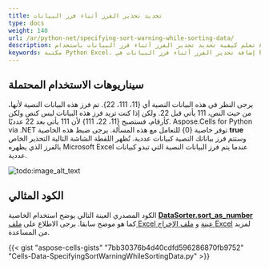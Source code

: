```yaml
---
title: تحديد تحذير الفرز أثناء فرز البيانات
type: docs
weight: 140
url: /ar/python-net/specifying-sort-warning-while-sorting-data/
description: تعلم كيفية تحديد تحذير الفرز أثناء فرز البيانات باستخدام Aspose.Cells for Python via .NET API.
keywords: مكتبة Python Excel، إضافة تحذير الفرز أثناء فرز البيانات في Python، تعيين تحذير الفرز أثناء فرز البيانات في Python، تحديد تحذير الفرز أثناء فرز البيانات.
---
```


## **سيناريوهات الاستخدام المحتملة**

يرجى النظر في هذه البيانات النصية أي {11، 111، 22}. تم فرز هذه البيانات النصية لأنها، من حيث النص، 111 يأتي قبل 22. ولكن إذا كنت تريد فرز هذه البيانات ليس كنص ولكن كأرقام، فستصبح {11، 22، 111} لأن 111 يأتي بعد 22 عدديًا. Aspose.Cells for Python via .NET توفر خاصية {0} للتعامل مع هذه المسألة. يرجى ضبط هذه الخاصية **true** وستتم فرز بياناتك النصية كبيانات عددية. تُظهر اللقطة الشاشة التالية التحذير الخاص بالفرز الذي يظهره Microsoft Excel عندما يتم فرز البيانات النصية التي تبدو كبيانات عددية.

![todo:image_alt_text](specifying-sort-warning-while-sorting-data_1.png)

## **الكود المثالي**

الكود المصدري العينة التالي يوضح استخدام الخاصية [**DataSorter.sort_as_number**](https://reference.aspose.com/cells/python-net/aspose.cells/datasorter/sort_as_number/) كما هو موضح سابقا. يرجى الاطلاع على [ملف Excel عينة](43352075.xlsx) و [ملف الإخراج Excel](43352076.xlsx) لمزيد من المساعدة.

{{< gist "aspose-cells-gists" "7bb30376b4d40cdfd596286870fb9752" "Cells-Data-SpecifyingSortWarningWhileSortingData.py" >}}
